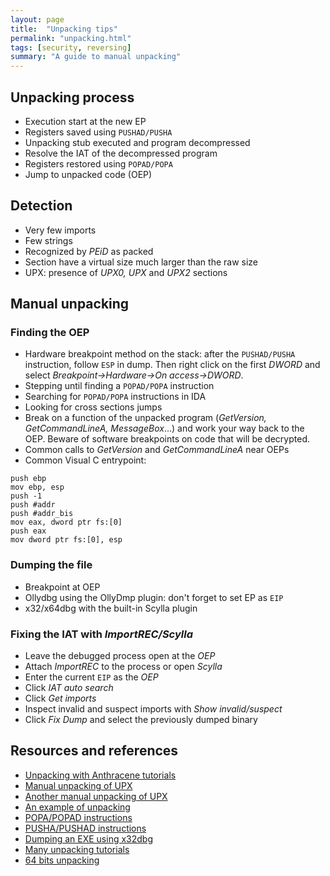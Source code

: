 ```yaml
---
layout: page
title:  "Unpacking tips"
permalink: "unpacking.html"
tags: [security, reversing]
summary: "A guide to manual unpacking"
---
```



## Unpacking process
* Execution start at the new EP
* Registers saved using `PUSHAD/PUSHA`
* Unpacking stub executed and program decompressed
* Resolve the IAT of the decompressed program
* Registers restored using `POPAD/POPA`
* Jump to unpacked code (OEP)


## Detection
* Very few imports
* Few strings
* Recognized by *PEiD* as packed
* Section have a virtual size much larger than the raw size
* UPX: presence of *UPX0, UPX* and *UPX2* sections


## Manual unpacking
### Finding the OEP
* Hardware breakpoint method on the stack: after the `PUSHAD/PUSHA` instruction, follow `ESP` in dump. Then
  right click on the first *DWORD* and select
  *Breakpoint->Hardware->On access->DWORD*.
* Stepping until finding a `POPAD/POPA` instruction
* Searching for `POPAD/POPA` instructions in IDA
* Looking for cross sections jumps
* Break on a function of the unpacked program (*GetVersion, GetCommandLineA,
MessageBox*...) and work your way back to the OEP. Beware of software
breakpoints on code that will be decrypted.
* Common calls to *GetVersion* and *GetCommandLineA* near OEPs
* Common Visual C entrypoint:
```
push ebp
mov ebp, esp
push -1
push #addr
push #addr_bis
mov eax, dword ptr fs:[0]
push eax
mov dword ptr fs:[0], esp
```


### Dumping the file
* Breakpoint at OEP
* Ollydbg using the OllyDmp plugin: don't forget to set EP as `EIP`
* x32/x64dbg with the built-in Scylla plugin

### Fixing the IAT with *ImportREC/Scylla*
* Leave the debugged process open at the *OEP*
* Attach *ImportREC* to the process or open *Scylla*
* Enter the current `EIP` as the *OEP*
* Click *IAT auto search*
* Click *Get imports*
* Inspect invalid and suspect imports with *Show invalid/suspect*
* Click *Fix Dump* and select the previously dumped binary

## Resources and references
* [Unpacking with Anthracene tutorials](https://tuts4you.com/download/category/85//)
* [Manual unpacking of UPX](https://securityxploded.com/unpackingupx.php)
* [Another manual unpacking of UPX](http://www.behindthefirewalls.com/2013/12/unpacking-upx-file-manually-with-ollydbg.html)
* [An example of unpacking](https://reverseengineering.stackexchange.com/questions/6773/unpacking-a-backdoor-program-for-studying)
* [POPA/POPAD instructions](https://c9x.me/x86/html/file_module_x86_id_249.html)
* [PUSHA/PUSHAD instructions](https://c9x.me/x86/html/file_module_x86_id_270.html)
* [Dumping an EXE using x32dbg](https://www.unknowncheats.me/forum/general-programming-and-reversing/211590-dump-exe-file-using-x32dbg.html)
* [Many unpacking tutorials](https://tuts4you.com/download/category/11/)
* [64 bits unpacking](https://www.virusbulletin.com/virusbulletin/2012/07/unpacking-x64-pe-binaries-introduction-part-1)
